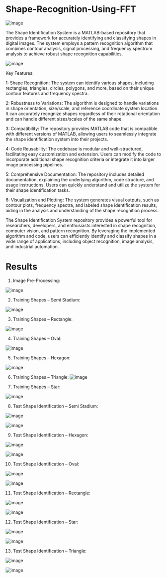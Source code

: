 # Shape-Recognition-Using-FFT

![image](https://github.com/OPdev101/Shape-Recognition-Using-FFT/assets/113836057/2b9affa8-dae1-49d8-8933-b97c8513192d)

The Shape Identification System is a MATLAB-based repository that provides a framework for accurately identifying and classifying shapes in digital images. The system employs a pattern recognition algorithm that combines contour analysis, signal processing, and frequency spectrum analysis to achieve robust shape recognition capabilities.

![image](https://github.com/OPdev101/Shape-Recognition-Using-FFT/assets/113836057/5e576e10-75b7-49c1-9d63-501063465362)


Key Features:

1: Shape Recognition: The system can identify various shapes, including rectangles, triangles, circles, polygons, and more, based on their unique contour features and frequency spectra.

2: Robustness to Variations: The algorithm is designed to handle variations in shape orientation, size/scale, and reference coordinate system location. It can accurately recognize shapes regardless of their rotational orientation and can handle different sizes/scales of the same shape.

3: Compatibility: The repository provides MATLAB code that is compatible with different versions of MATLAB, allowing users to seamlessly integrate the shape identification system into their projects.

4: Code Reusability: The codebase is modular and well-structured, facilitating easy customization and extension. Users can modify the code to incorporate additional shape recognition criteria or integrate it into larger image processing pipelines.

5: Comprehensive Documentation: The repository includes detailed documentation, explaining the underlying algorithm, code structure, and usage instructions. Users can quickly understand and utilize the system for their shape identification tasks.

6: Visualization and Plotting: The system generates visual outputs, such as contour plots, frequency spectra, and labeled shape identification results, aiding in the analysis and understanding of the shape recognition process.

The Shape Identification System repository provides a powerful tool for researchers, developers, and enthusiasts interested in shape recognition, computer vision, and pattern recognition. By leveraging the implemented algorithm and code, users can efficiently identify and classify shapes in a wide range of applications, including object recognition, image analysis, and industrial automation.

# Results
1.	Image Pre-Processing:


![image](https://github.com/OPdev101/Shape-Recognition-Using-FFT/assets/113836057/96f802d2-5e5f-44b5-8a22-140853a101d5)

2.	Training Shapes – Semi Stadium:


![image](https://github.com/OPdev101/Shape-Recognition-Using-FFT/assets/113836057/65bf3cb5-7e08-4777-b289-92191855c4bb)

3.	Training Shapes – Rectangle:


![image](https://github.com/OPdev101/Shape-Recognition-Using-FFT/assets/113836057/4bcc0d8b-a21c-4b86-91a5-77c159c1b940)

4.	Training Shapes – Oval:


![image](https://github.com/OPdev101/Shape-Recognition-Using-FFT/assets/113836057/845ad529-d24c-4aa5-9b69-5d9ad37633f7)

5.	Training Shapes – Hexagon:


![image](https://github.com/OPdev101/Shape-Recognition-Using-FFT/assets/113836057/24d4e8f3-ac11-43b0-92ee-2969e31b1b3c)

6.	Training Shapes – Triangle:
 ![image](https://github.com/OPdev101/Shape-Recognition-Using-FFT/assets/113836057/ad440032-1bd0-4746-8ca3-80f9691ba7af)

7.	Training Shapes – Star:


![image](https://github.com/OPdev101/Shape-Recognition-Using-FFT/assets/113836057/37e871e7-f7bb-49d0-b669-ead819a0e08b)
 
8.	Test Shape Identification – Semi Stadium:


![image](https://github.com/OPdev101/Shape-Recognition-Using-FFT/assets/113836057/770d1eca-a08b-4186-9fc0-d6471b9f7062)

![image](https://github.com/OPdev101/Shape-Recognition-Using-FFT/assets/113836057/30856388-d053-4151-a4ee-4172b9b7b8e3)

9.	Test Shape Identification – Hexagon:


![image](https://github.com/OPdev101/Shape-Recognition-Using-FFT/assets/113836057/ad3200a3-207d-4d34-8135-c2b7b5fc35c7)

![image](https://github.com/OPdev101/Shape-Recognition-Using-FFT/assets/113836057/b0448d91-1672-449d-8eb8-9544a0ef5a77)

10.	 Test Shape Identification – Oval:


![image](https://github.com/OPdev101/Shape-Recognition-Using-FFT/assets/113836057/3da9fd22-f149-4e12-adf1-07116c36cbcc)

![image](https://github.com/OPdev101/Shape-Recognition-Using-FFT/assets/113836057/0a9f609d-a011-4b9e-8a9b-c3dd58387011)

11.	 Test Shape Identification – Rectangle:


![image](https://github.com/OPdev101/Shape-Recognition-Using-FFT/assets/113836057/874ff676-9a1c-48e8-8fe1-afb14a01cfe6)

![image](https://github.com/OPdev101/Shape-Recognition-Using-FFT/assets/113836057/b15cbf1f-b3bb-4eb9-9aff-7dce4cf91a5d)

12.	 Test Shape Identification – Star:


![image](https://github.com/OPdev101/Shape-Recognition-Using-FFT/assets/113836057/9695b3dd-4fce-4f27-b393-62e08b5ab451)

![image](https://github.com/OPdev101/Shape-Recognition-Using-FFT/assets/113836057/4c880a1d-6bea-43a2-b507-16eff939af1c)

13.	 Test Shape Identification – Triangle:


![image](https://github.com/OPdev101/Shape-Recognition-Using-FFT/assets/113836057/1d736245-285c-40c5-8488-2dcfcca267c1)

![image](https://github.com/OPdev101/Shape-Recognition-Using-FFT/assets/113836057/247fa158-9fd2-433a-afde-675179351f3d)
 

